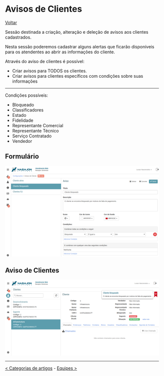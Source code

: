 # Avisos de Clientes
[Voltar](../../../../README.md)

Sessão destinada a criação, alteração e deleção de avisos aos clientes cadastrados.

Nesta sessão poderemos cadastrar alguns alertas que ficarão disponíveis para os atendentes ao abrir as informações do cliente.

Através do aviso de clientes é possível:

* Criar avisos para TODOS os clientes.
* Criar avisos para clientes específicos com condições sobre suas informações

-----

Condições possíveis:

* Bloqueado
* Classificadores
* Estado
* Fidelidade
* Representante Comercial
* Representante Técnico
* Serviço Contratado
* Vendedor

## Formulário

![](./img/flag.png)

## Aviso de Clientes

![](./img/flagview.png)

------------

[< Categorias de artigos](categorias.md) - [Equipes >](equipes.md)